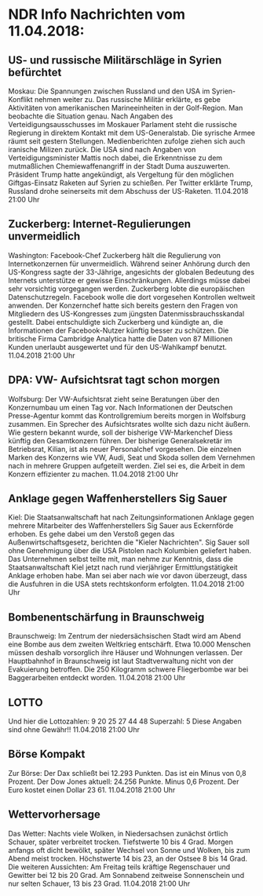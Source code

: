 # NDR Info Nachrichten vom 11.04.2018:


## US- und russische Militärschläge in Syrien befürchtet
Moskau: Die Spannungen zwischen Russland und den USA im Syrien-Konflikt nehmen weiter zu. Das russische Militär erklärte, es gebe Aktivitäten von amerikanischen Marineeinheiten in der Golf-Region. Man beobachte die Situation genau. Nach Angaben des Verteidigungsausschusses im Moskauer Parlament steht die russische Regierung in direktem Kontakt mit dem US-Generalstab. Die syrische Armee räumt seit gestern Stellungen. Medienberichten zufolge ziehen sich auch iranische Milizen zurück. Die USA sind nach Angaben von Verteidigungsminister Mattis noch dabei, die Erkenntnisse zu dem mutmaßlichen Chemiewaffenangriff in der Stadt Duma auszuwerten. Präsident Trump hatte angekündigt, als Vergeltung für den möglichen Giftgas-Einsatz Raketen auf Syrien zu schießen. Per Twitter erklärte Trump, Russland drohe seinerseits mit dem Abschuss der US-Raketen. 11.04.2018 21:00 Uhr 

## Zuckerberg: Internet-Regulierungen unvermeidlich
Washington: Facebook-Chef Zuckerberg hält die Regulierung von Internetkonzernen für unvermeidlich. Während seiner Anhörung durch den US-Kongress sagte der 33-Jährige, angesichts der globalen Bedeutung des Internets unterstütze er gewisse Einschränkungen. Allerdings müsse dabei sehr vorsichtig vorgegangen werden. Zuckerberg lobte die europäischen Datenschutzregeln. Facebook wolle die dort vorgesehen Kontrollen weltweit anwenden. Der Konzernchef hatte sich bereits gestern den Fragen von Mitgliedern des US-Kongresses zum jüngsten Datenmissbrauchsskandal gestellt. Dabei entschuldigte sich Zuckerberg und kündigte an, die Informationen der Facebook-Nutzer künftig besser zu schützen. Die britische Firma Cambridge Analytica hatte die Daten von 87 Millionen Kunden unerlaubt ausgewertet und für den US-Wahlkampf benutzt. 11.04.2018 21:00 Uhr 

## DPA: VW- Aufsichtsrat tagt schon morgen
Wolfsburg: Der VW-Aufsichtsrat zieht seine Beratungen über den Konzernumbau um einen Tag vor. Nach Informationen der Deutschen Presse-Agentur kommt das Kontrollgremium bereits morgen in Wolfsburg zusammen. Ein Sprecher des Aufsichtsrates wollte sich dazu nicht äußern. Wie gestern bekannt wurde, soll der bisherige VW-Markenchef Diess künftig den Gesamtkonzern führen. Der bisherige Generalsekretär im Betriebsrat, Kilian, ist als neuer Personalchef vorgesehen. Die einzelnen Marken des Konzerns wie VW, Audi, Seat und Skoda sollen dem Vernehmen nach in mehrere Gruppen aufgeteilt werden. Ziel sei es, die Arbeit in dem Konzern effizienter zu machen. 11.04.2018 21:00 Uhr 

## Anklage gegen Waffenherstellers Sig Sauer
Kiel: Die Staatsanwaltschaft hat nach Zeitungsinformationen Anklage gegen mehrere Mitarbeiter des Waffenherstellers Sig Sauer aus Eckernförde erhoben. Es gehe dabei um den Verstoß gegen das Außenwirtschaftsgesetz, berichten die "Kieler Nachrichten". Sig Sauer soll ohne Genehmigung über die USA Pistolen nach Kolumbien geliefert haben. Das Unternehmen selbst teilte mit, man nehme zur Kenntnis, dass die Staatsanwaltschaft Kiel jetzt nach rund vierjähriger Ermittlungstätigkeit Anklage erhoben habe. Man sei aber nach wie vor davon überzeugt, dass die Ausfuhren in die USA stets rechtskonform erfolgten. 11.04.2018 21:00 Uhr 

## Bombenentschärfung in Braunschweig
Braunschweig: Im Zentrum der niedersächsischen Stadt wird am Abend eine Bombe aus dem zweiten Weltkrieg entschärft. Etwa 10.000 Menschen müssen deshalb vorsorglich ihre Häuser und Wohnungen verlassen. Der Hauptbahnhof in Braunschweig ist laut Stadtverwaltung nicht von der Evakuierung betroffen. Die 250 Kilogramm schwere Fliegerbombe war bei Baggerarbeiten entdeckt worden. 11.04.2018 21:00 Uhr 

## LOTTO
Und hier die Lottozahlen:
9		20		25		27		44		48
Superzahl:		5
Diese Angaben sind ohne Gewähr!! 11.04.2018 21:00 Uhr 

## Börse Kompakt
Zur Börse: Der Dax schließt bei 12.293 Punkten. Das ist ein Minus von 0,8 Prozent. Der Dow Jones aktuell: 24.256 Punkte. Minus 0,6 Prozent. Der Euro kostet einen Dollar 23 61. 11.04.2018 21:00 Uhr 

## Wettervorhersage
Das Wetter:
Nachts viele Wolken, in Niedersachsen zunächst örtlich Schauer, später verbreitet trocken. Tiefstwerte 10 bis 4 Grad. Morgen anfangs oft dicht bewölkt, später Wechsel von Sonne und Wolken, bis zum Abend meist trocken. Höchstwerte 14 bis 23, an der Ostsee 8 bis 14 Grad. Die weiteren Aussichten: Am Freitag teils kräftige Regenschauer und Gewitter bei 12 bis 20 Grad. Am Sonnabend zeitweise Sonnenschein und nur selten Schauer, 13 bis 23 Grad. 11.04.2018 21:00 Uhr 
